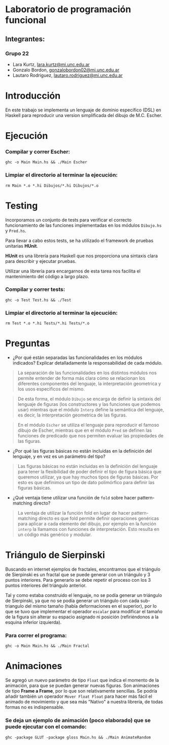# Laboratorio de programación funcional

## Integrantes:

### Grupo 22

- Lara Kurtz, lara.kurtz@mi.unc.edu.ar
- Gonzalo Bordon, gonzalobordon02@mi.unc.edu.ar
- Lautaro Rodri­guez, lautaro.rodriguez@mi.unc.edu.ar

# Introducción

En este trabajo se implementa un lenguaje de dominio específico (DSL) en Haskell para reproducir una version simplificada del dibujo de M.C. Escher.

# Ejecución

### Compilar y correr Escher:

```shell
ghc -o Main Main.hs && ./Main Escher
```

### Limpiar el directorio al terminar la ejecución:

```shell
rm Main *.o *.hi Dibujos/*.hi Dibujos/*.o
```

# Testing

Incorporamos un conjunto de tests para verificar el correcto funcionamiento de las funciones implementadas en los módulos `Dibujo.hs` y `Pred.hs`.

Para llevar a cabo estos tests, se ha utilizado el framework de pruebas unitarias **HUnit**.

**HUnit** es una librería para Haskell que nos proporciona una sintaxis clara para describir y ejecutar pruebas.

Utilizar una librería para encargarnos de esta tarea nos facilita el mantenimiento del código a largo plazo.

### Compilar y correr tests:

```shell
ghc -o Test Test.hs && ./Test
```

### Limpiar el directorio al terminar la ejecución:

```shell
rm Test *.o *.hi Tests/*.hi Tests/*.o
```

# Preguntas

- ¿Por qué están separadas las funcionalidades en los módulos indicados? Explicar detalladamente la responsabilidad de cada módulo.

> La separación de las funcionalidades en los distintos módulos nos permite entender de forma más clara cómo se relacionan los diferentes componentes del lenguaje, la interpretación geometrica y los usos especificos del mismo.

> De esta forma, el módulo `Dibujo` se encarga de definir la sintaxis del lenguaje de figuras (los constructores y las funciones que podemos usar) mientras que el módulo `Interp` define la semántica del lenguaje, es decir, la interpretación geometrica de las figuras.

> En el módulo `Escher` se utiliza el lenguaje para reproducir el famoso dibujo de Escher, mientras que en el módulo `Pred` se definen las funciones de predicado que nos permiten evaluar las propiedades de las figuras.

- ¿Por qué las figuras básicas no están incluidas en la definición del lenguaje, y en vez es un parámetro del tipo?

> Las figuras básicas no están incluidas en la definición del lenguaje para tener la flexibilidad de poder definir el tipo de figura básica que queremos utilizar, ya que hay muchos tipos de figuras básicas. Por esto es que definimos un tipo de dato polimórfico para definir las figuras básicas.

- ¿Qué ventaja tiene utilizar una función de `fold` sobre hacer pattern-matching directo?

> La ventaja de utilizar la función fold en lugar de hacer pattern-matching directo es que fold permite definir operaciones genéricas para aplicar a cada elemento del dibujo, por ejemplo en la función `interp` la llamamos con funciones de interpretación. Esto resulta en un código más genérico y modular.

# Triángulo de Sierpinski

Buscando en internet ejemplos de fractales, encontramos que el triángulo de Sierpinski es un fractal que se puede generar con un triángulo y 3 puntos interiores. Para generarlo se debe repetir el proceso con los 3 puntos interiores del triángulo anterior.

Tal y como estaba construido el lenguaje, no se podía generar un triángulo de Sierpinski, ya que no se podía generar un triángulo con cada sub-triangulo del mismo tamaño (había deformaciones en el superior), por lo que se tuvo que implementar el operador `escalar` para modificar el tamaño de la figura sin alterar su espacio asignado ni posición (refiriéndonos a la esquina inferior izquierda).

### Para correr el programa:

```shell
ghc -o Main Main.hs && ./Main Fractal
```

# Animaciones

Se agregó un nuevo parámetro de tipo `Float` que indica el momento de la animación, para que se puedan generar nuevas figuras. Son animaciones de tipo **Frame a Frame**, por lo que son relativamente sencillas. Se podría añadir también un operador `Mover Float Float` para hacer más fácil el animado de movimiento y que sea más "Nativo" a nuestra librería, de todas formas no es indispensable.

### Se deja un ejemplo de animación (poco elaborado) que se puede ejecutar con el comando:

```shell
ghc -package GLUT -package gloss Main.hs && ./Main AnimateRandom
```
